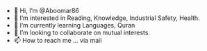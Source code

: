 - 👋 Hi, I’m @Aboomar86
- 👀 I’m interested in Reading, Knowledge, Industrial Safety, Health. 
- 🌱 I’m currently learning Languages, Quran 
- 💞️ I’m looking to collaborate on mutual interests. 
- 📫 How to reach me ... via mail

<!---
Aboomar86/Aboomar86 is a ✨ special ✨ repository because its `README.md` (this file) appears on your GitHub profile.
You can click the Preview link to take a look at your changes.
--->
